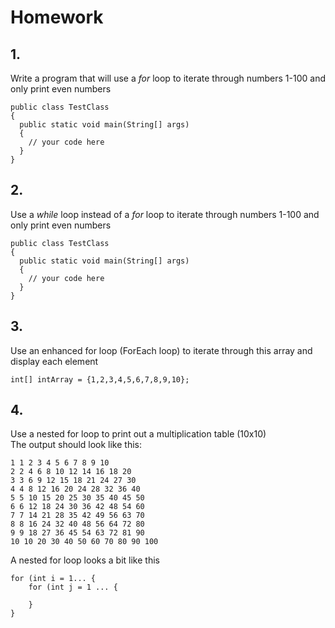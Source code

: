 # Homework

## 1.
Write a program that will use a _for_ loop to iterate through numbers 1-100 and only print even numbers
```
public class TestClass
{
  public static void main(String[] args)
  {
    // your code here    
  }
}
```

## 2.
Use a _while_ loop instead of a _for_ loop to iterate through numbers 1-100 and only print even numbers
```
public class TestClass
{
  public static void main(String[] args)
  {
    // your code here    
  }
}
```
## 3.
Use an enhanced for loop (ForEach loop) to iterate through this array and display each element
```
int[] intArray = {1,2,3,4,5,6,7,8,9,10};
```

## 4.
Use a nested for loop to print out a multiplication table (10x10)  
The output should look like this:
```
1 1 2 3 4 5 6 7 8 9 10 
2 2 4 6 8 10 12 14 16 18 20 
3 3 6 9 12 15 18 21 24 27 30 
4 4 8 12 16 20 24 28 32 36 40 
5 5 10 15 20 25 30 35 40 45 50 
6 6 12 18 24 30 36 42 48 54 60 
7 7 14 21 28 35 42 49 56 63 70 
8 8 16 24 32 40 48 56 64 72 80 
9 9 18 27 36 45 54 63 72 81 90 
10 10 20 30 40 50 60 70 80 90 100 
```
A nested for loop looks a bit like this
```
for (int i = 1... {
    for (int j = 1 ... {
      
    }
}
```
